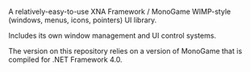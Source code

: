 A relatively-easy-to-use XNA Framework / MonoGame WIMP-style (windows, menus, icons, pointers) UI library.

Includes its own window management and UI control systems.

The version on this repository relies on a version of MonoGame that is compiled for .NET Framework 4.0. 